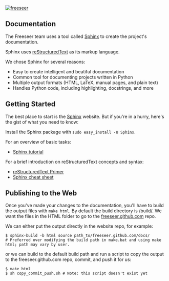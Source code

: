 [![freeseer](https://github.com/Freeseer/freeseer.github.com/raw/master/img/banner.png
"Freeseer by FOSSLC")](http://freeseer.github.com)

Documentation
-------------

The Freeseer team uses a tool called [Sphinx](http://sphinx.pocoo.org) to create
the project's documentation.

Sphinx uses [reStructuredText](http://docutils.sf.net/rst.html) as its markup
language.

We chose Sphinx for several reasons:

* Easy to create intelligent and beatiful documentation
* Common tool for documenting projects written in Python
* Multiple output formats (HTML, LaTeX, manual pages, and plain text)
* Handles Python code, including highlighting, docstrings, and more

Getting Started
---------------
The best place to start is the [Sphinx](http://sphinx.pocoo.org) website.
But if you're in a hurry, here's the gist of what you need to know:

Install the Sphinx package with `sudo easy_install -U Sphinx`.

For an overview of basic tasks:

* [Sphinx tutorial](http://sphinx.pocoo.org/tutorial.html)

For a brief introduction on reStructuredText concepts and syntax:

* [reStructuredText Primer](http://sphinx.pocoo.org/rest.html)
* [Sphinx cheat sheet](http://matplotlib.sourceforge.net/sampledoc/cheatsheet.html)

Publishing to the Web
---------------------

Once you've made your changes to the documentation, you'll have to build the
output files with `make html`. By default the build directory is /build/.
We want the files in the HTML folder to go to the
[freeseer.github.com](https://github.com/Freeseer/freeseer.github.com) repo.

We can either put the output directly in the website repo, for example:

    $ sphinx-build -b html source path_to/freeseer.github.com/docs/
    # Preferred over modifying the build path in make.bat and using make html; path may vary by user.

or we can build to the default build path and run a script to copy the output
to the freeseer.github.com repo, commit, and push it for us:

    $ make html
    $ sh copy_commit_push.sh # Note: this script doesn't exist yet
